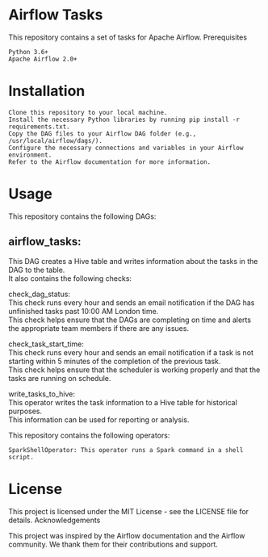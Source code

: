 # Airflow Tasks

This repository contains a set of tasks for Apache Airflow.
Prerequisites

    Python 3.6+
    Apache Airflow 2.0+

# Installation

    Clone this repository to your local machine.
    Install the necessary Python libraries by running pip install -r requirements.txt.
    Copy the DAG files to your Airflow DAG folder (e.g., /usr/local/airflow/dags/).
    Configure the necessary connections and variables in your Airflow environment. 
    Refer to the Airflow documentation for more information.

# Usage

This repository contains the following DAGs:

   ## airflow_tasks: 
   This DAG creates a Hive table and writes information about the tasks in the DAG to the table.  
   It also contains the following checks:  
     
   check_dag_status:  
   This check runs every hour and sends an email notification if the DAG has unfinished tasks past 10:00 AM London time.  
   This check helps ensure that the DAGs are completing on time and alerts the appropriate team members if there are any issues.  
     
   check_task_start_time:  
   This check runs every hour and sends an email notification if a task is not starting within 5 minutes of the completion of the previous task.  
   This check helps ensure that the scheduler is working properly and that the tasks are running on schedule.  
     
   write_tasks_to_hive:  
   This operator writes the task information to a Hive table for historical purposes.  
   This information can be used for reporting or analysis.

This repository contains the following operators:

    SparkShellOperator: This operator runs a Spark command in a shell script.


# License

This project is licensed under the MIT License - see the LICENSE file for details.
Acknowledgements

This project was inspired by the Airflow documentation and the Airflow community. We thank them for their contributions and support.
